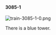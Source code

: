 #### 3085-1
![train-3085-1-0.png](https://github.com/lil-lab/nlvr/raw/master/nlvr/train/images/78/train-3085-1-0.png "train-3085-1-0.png")

There is a blue tower.